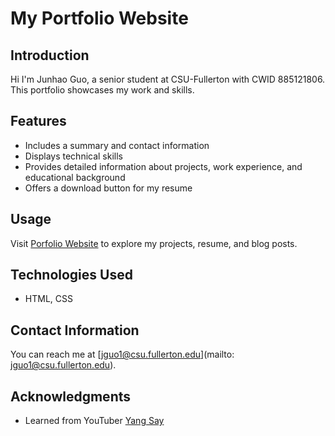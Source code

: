 # My Portfolio Website

## Introduction

Hi I'm Junhao Guo, a senior student at CSU-Fullerton with CWID 885121806. This portfolio showcases my work and skills.

## Features

- Includes a summary and contact information
- Displays technical skills
- Provides detailed information about projects, work experience, and educational background
- Offers a download button for my resume

## Usage

Visit [Porfolio Website](https://guojunhao11.github.io/portfolio.github.io/RESUME/index.html) to explore my projects, resume, and blog posts.

## Technologies Used

- HTML, CSS

## Contact Information

You can reach me at [jguo1@csu.fullerton.edu](mailto: jguo1@csu.fullerton.edu).

## Acknowledgments

- Learned from YouTuber [Yang Say](https://www.youtube.com/@xiaoyangshuo/featured)

